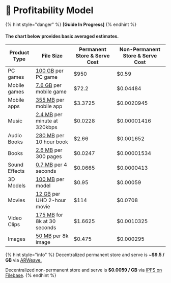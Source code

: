 # 💸 Profitability Model

{% hint style="danger" %}
**\[Guide In Progress]**
{% endhint %}

#### The chart below provides basic averaged estimates.

| Product Type  | File Size                                                                                                                                                                                 | Permanent Store & Serve Cost | Non-Permanent Store & Serve Cost |
| ------------- | ----------------------------------------------------------------------------------------------------------------------------------------------------------------------------------------- | ---------------------------- | -------------------------------- |
| PC games      | [100 GB](https://www.reddit.com/r/pcmasterrace/comments/q607n6/what\_is\_the\_average\_game\_file\_size\_for\_a\_modern/) per PC game                                                     | $950                         | $0.59                            |
| Mobile games  | [7.6 GB](https://sensortower.com/blog/ios-app-size-growth-2021) per mobile game                                                                                                           | $72.2                        | $0.04484                         |
| Mobile apps   | [355 MB](https://sensortower.com/blog/ios-app-size-growth-2021) per mobile app                                                                                                            | $3.3725                      | $0.0020945                       |
| Music         | [2.4 MB](https://www.lifewire.com/how-much-data-does-streaming-music-use-4692767#:\~:text=In%20terms%20of%20data%20usage,nearly%201%20GB%20of%20data.) per minute at 320kbps              | $0.0228                      | $0.00001416                      |
| Audio Books   | [280 MB](https://help.kobo.com/hc/en-us/articles/360018108913-Audiobook-file-sizes#:\~:text=On%20average%2C%20audiobook%20files%20are,on%20your%20mobile%20data%20plan.) per 10 hour book | $2.66                        | $0.001652                        |
| Books         | [2.6 MB](https://eliteauthors.com/blog/the-average-size-of-a-kindle-e-book/#:\~:text=The%20average%20Kindle%20book%20size,file%20size%20is%202.6%20MB.) per 300 pages                     | $0.0247                      | $0.00001534                      |
| Sound Effects | [0.7 MB](https://www.omnicalculator.com/other/audio-file-size#sample-calculation-of-audio-file-size-audio-file-size-calculator) per 4 seconds                                             | $0.0665                      | $0.0000413                       |
| 3D Models     | [100 MB](https://help.sketchfab.com/hc/en-us/articles/202524519-Free-Basic-membership) per model                                                                                          | $0.95                        | $0.00059                         |
| Movies        | [12 GB](http://www.rsinc.com/how-many-gb-is-a-2-hour-movie.php) per UHD 2-hour movie                                                                                                      | $114                         | $0.0708                          |
| Video Clips   | [175 MB](https://www.imore.com/how-shoot-trim-edit-and-share-4k-video-iphone#:\~:text=30%20seconds%20of%204K%20at,takes%20up%201.75GB%20\(850MB\)) for 8k at 30 seconds                   | $1.6625                      | $0.0010325                       |
| Images        | [50 MB](https://toolstud.io/photo/megapixel.php?compare=video\&calculate=compressed\&width=7680\&height=4320+) per 8k image                                                               | $0.475                       | $0.000295                        |

{% hint style="info" %}
Decentralized permanent store and serve is \~**$9.5 / GB** via [ARWeave.](https://arweavefees.com)

Decentralized non-permanent store and serve is **$0.0059 / GB** via [IPFS on Filebase](https://docs.filebase.com/billing-and-pricing/pricing-model).
{% endhint %}

